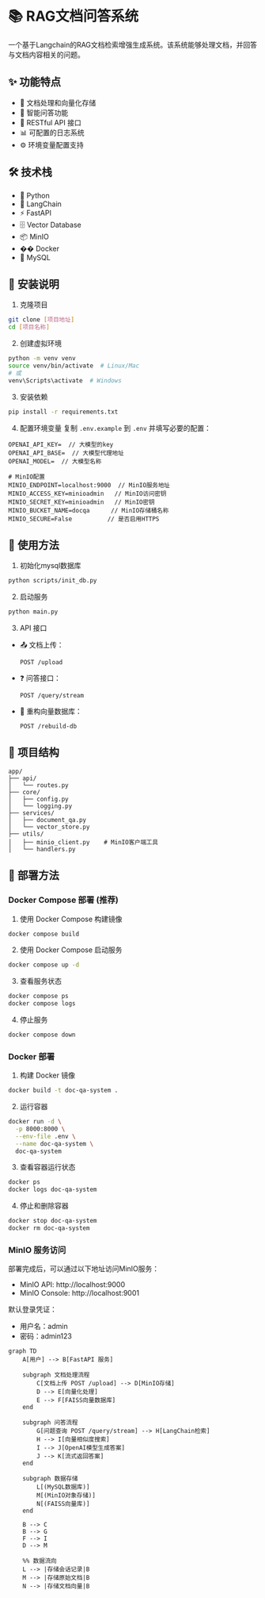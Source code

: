 # 📚 RAG文档问答系统

一个基于Langchain的RAG文档检索增强生成系统。该系统能够处理文档，并回答与文档内容相关的问题。

## ✨ 功能特点

- 📝 文档处理和向量化存储
- 🤖 智能问答功能
- 🚀 RESTful API 接口
- 📊 可配置的日志系统
- ⚙️ 环境变量配置支持

## 🛠 技术栈

- 🐍 Python
- 🔗 LangChain
- ⚡ FastAPI
- 🗄️ Vector Database
- 📦 MinIO
- �� Docker
- 🎲 MySQL

## 🚀 安装说明

1. 克隆项目
```bash
git clone [项目地址]
cd [项目名称]
```

2. 创建虚拟环境
```bash
python -m venv venv
source venv/bin/activate  # Linux/Mac
# 或
venv\Scripts\activate  # Windows
```

3. 安装依赖
```bash
pip install -r requirements.txt
```

4. 配置环境变量
复制 `.env.example` 到 `.env` 并填写必要的配置：
```
OPENAI_API_KEY=  // 大模型的key
OPENAI_API_BASE=  // 大模型代理地址
OPENAI_MODEL=  // 大模型名称

# MinIO配置
MINIO_ENDPOINT=localhost:9000  // MinIO服务地址
MINIO_ACCESS_KEY=minioadmin   // MinIO访问密钥
MINIO_SECRET_KEY=minioadmin   // MinIO密钥
MINIO_BUCKET_NAME=docqa      // MinIO存储桶名称
MINIO_SECURE=False          // 是否启用HTTPS
```

## 📖 使用方法
1. 初始化mysql数据库
```bash
python scripts/init_db.py
```

2. 启动服务
```bash
python main.py
```

3. API 接口

- 📤 文档上传：
  ```
  POST /upload
  ```

- ❓ 问答接口：
  ```
  POST /query/stream
  ```
- 🚿 重构向量数据库：
  ```
  POST /rebuild-db
  ```
## 📁 项目结构

```
app/
├── api/
│   └── routes.py
├── core/
│   ├── config.py
│   └── logging.py
├── services/
│   ├── document_qa.py
│   └── vector_store.py
├── utils/
│   ├── minio_client.py    # MinIO客户端工具
│   └── handlers.py
```

## 🐳 部署方法

### Docker Compose 部署 (推荐)

1. 使用 Docker Compose 构建镜像
```bash
docker compose build
```

2. 使用 Docker Compose 启动服务
```bash
docker compose up -d
```

3. 查看服务状态
```bash
docker compose ps
docker compose logs
```

4. 停止服务
```bash
docker compose down
```

### Docker 部署

1. 构建 Docker 镜像
```bash
docker build -t doc-qa-system .
```

2. 运行容器
```bash
docker run -d \
  -p 8000:8000 \
  --env-file .env \
  --name doc-qa-system \
  doc-qa-system
```

3. 查看容器运行状态
```bash
docker ps
docker logs doc-qa-system
```

4. 停止和删除容器
```bash
docker stop doc-qa-system
docker rm doc-qa-system
```

### MinIO 服务访问

部署完成后，可以通过以下地址访问MinIO服务：

- MinIO API: http://localhost:9000
- MinIO Console: http://localhost:9001

默认登录凭证：
- 用户名：admin
- 密码：admin123

```mermaid
graph TD
    A[用户] --> B[FastAPI 服务]
    
    subgraph 文档处理流程
        C[文档上传 POST /upload] --> D[MinIO存储]
        D --> E[向量化处理]
        E --> F[FAISS向量数据库]
    end
    
    subgraph 问答流程
        G[问题查询 POST /query/stream] --> H[LangChain检索]
        H --> I[向量相似度搜索]
        I --> J[OpenAI模型生成答案]
        J --> K[流式返回答案]
    end
    
    subgraph 数据存储
        L[(MySQL数据库)]
        M[(MinIO对象存储)]
        N[(FAISS向量库)]
    end
    
    B --> C
    B --> G
    F --> I
    D --> M
    
    %% 数据流向
    L --> |存储会话记录|B
    M --> |存储原始文档|B
    N --> |存储文档向量|B